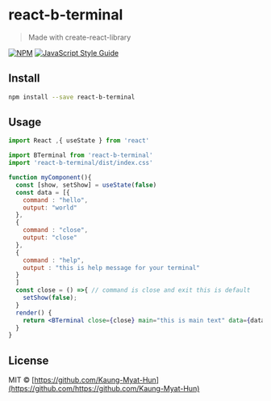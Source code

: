# react-b-terminal

> Made with create-react-library

[![NPM](https://img.shields.io/npm/v/react-b-terminal.svg)](https://www.npmjs.com/package/react-b-terminal) [![JavaScript Style Guide](https://img.shields.io/badge/code_style-standard-brightgreen.svg)](https://standardjs.com)

## Install

```bash
npm install --save react-b-terminal
```

## Usage

```jsx
import React ,{ useState } from 'react'

import BTerminal from 'react-b-terminal'
import 'react-b-terminal/dist/index.css'

function myComponent(){
  const [show, setShow] = useState(false)
  const data = [{
    command : "hello",
    output: "world"
  },
  {
    command : "close",
    output: "close"
  },
  {
    command : "help",
    output : "this is help message for your terminal"
  }
  ]
  const close = () =>{ // command is close and exit this is default 
    setShow(false);
  }
  render() {
    return <BTerminal close={close} main="this is main text" data={data} />
  }
}
```

## License

MIT © [https://github.com/Kaung-Myat-Hun](https://github.com/https://github.com/Kaung-Myat-Hun)
